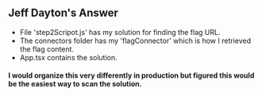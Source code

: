 ## Jeff Dayton's Answer

- File 'step2Scripot.js' has my solution for finding the flag URL.
- The connectors folder has my 'flagConnector' which is how I retrieved the flag content.
- App.tsx contains the solution.


#### I would organize this very differently in production but figured this would be the easiest way to scan the solution.